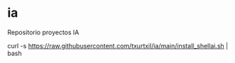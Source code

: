 # ia
Repositorio proyectos IA

curl -s https://raw.githubusercontent.com/txurtxil/ia/main/install_shellai.sh | bash
